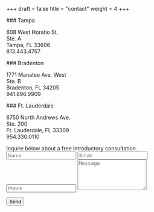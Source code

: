 +++
draft = false
title = "contact"
weight = 4
+++

<div class="address-wrap">
### Tampa

608 West Horatio St.<br>
Ste. A<br>
Tampa, FL 33606<br>
813.443.4767
</div>
<div class="address-wrap">
### Bradenton

1771 Manatee Ave. West<br>
Ste. B<br>
Bradenton, FL 34205<br>
941.896.9909
</div>
<div style="display:inline-block;">
### Ft. Lauderdale

6750 North Andrews Ave.<br>
Ste. 200<br>
Ft. Lauderdale, FL 33309<br>
954.330.0110
</div>
<br>
Inquire below about a free introductory consultation.

<form method="POST" action="http://formspree.io/jose.vazquez.dev+formspree@gmail.com">
  <!-- <label>Name</label> -->
  <input type="text" name="Name" placeholder="Name">

  <!-- <label>Email</label> -->
  <input type="email" name="Email" placeholder="Email">

  <!-- <label>Phone</label> -->
  <input type="tel" name="Phone" placeholder="Phone">

  <!-- <label>Message</label> -->
  <textarea rows="5" name="Message" placeholder="Message"></textarea>

  <button type="submit">Send</button>

  <input type="hidden" name="_next" value="/opinicus" />
<form>
